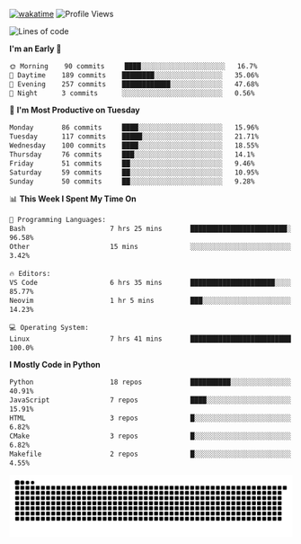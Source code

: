 [![wakatime](https://wakatime.com/badge/user/b920b284-3cde-4cd4-b72e-f7f22d050b16.svg)](https://wakatime.com/@b920b284-3cde-4cd4-b72e-f7f22d050b16)
![Profile Views](http://img.shields.io/badge/Profile%20Views-4586-blue)
<!--START_SECTION:waka-->
![Lines of code](https://img.shields.io/badge/From%20Hello%20World%20I%27ve%20Written--647%20Thousand%20lines%20of%20code-blue)

**I'm an Early 🐤** 

```text
🌞 Morning    90 commits     ████░░░░░░░░░░░░░░░░░░░░░   16.7% 
🌆 Daytime    189 commits    ████████░░░░░░░░░░░░░░░░░   35.06% 
🌃 Evening    257 commits    ████████████░░░░░░░░░░░░░   47.68% 
🌙 Night      3 commits      ░░░░░░░░░░░░░░░░░░░░░░░░░   0.56%

```
📅 **I'm Most Productive on Tuesday** 

```text
Monday       86 commits     ████░░░░░░░░░░░░░░░░░░░░░   15.96% 
Tuesday      117 commits    █████░░░░░░░░░░░░░░░░░░░░   21.71% 
Wednesday    100 commits    ████░░░░░░░░░░░░░░░░░░░░░   18.55% 
Thursday     76 commits     ███░░░░░░░░░░░░░░░░░░░░░░   14.1% 
Friday       51 commits     ██░░░░░░░░░░░░░░░░░░░░░░░   9.46% 
Saturday     59 commits     ██░░░░░░░░░░░░░░░░░░░░░░░   10.95% 
Sunday       50 commits     ██░░░░░░░░░░░░░░░░░░░░░░░   9.28%

```


📊 **This Week I Spent My Time On** 

```text
💬 Programming Languages: 
Bash                     7 hrs 25 mins       ████████████████████████░   96.58% 
Other                    15 mins             ░░░░░░░░░░░░░░░░░░░░░░░░░   3.42%

🔥 Editors: 
VS Code                  6 hrs 35 mins       █████████████████████░░░░   85.77% 
Neovim                   1 hr 5 mins         ███░░░░░░░░░░░░░░░░░░░░░░   14.23%

💻 Operating System: 
Linux                    7 hrs 41 mins       █████████████████████████   100.0%

```

**I Mostly Code in Python** 

```text
Python                   18 repos            ██████████░░░░░░░░░░░░░░░   40.91% 
JavaScript               7 repos             ████░░░░░░░░░░░░░░░░░░░░░   15.91% 
HTML                     3 repos             █░░░░░░░░░░░░░░░░░░░░░░░░   6.82% 
CMake                    3 repos             █░░░░░░░░░░░░░░░░░░░░░░░░   6.82% 
Makefile                 2 repos             █░░░░░░░░░░░░░░░░░░░░░░░░   4.55%

```



<!--END_SECTION:waka-->
![Snake animation](https://raw.githubusercontent.com/timmypidashev/timmypidashev/main/commits.svg)
